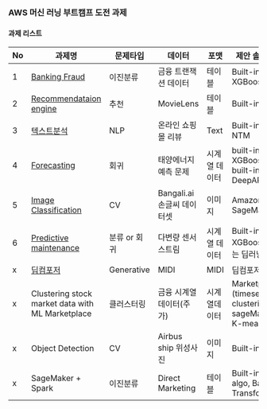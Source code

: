 ### AWS 머신 러닝 부트캠프 도전 과제

#### 과제 리스트

|No | 과제명          |  문제타입 | 데이터           | 포맷   | 제안 솔루션 | 난이도 | supporter |
|---|---            | ---     |---             |---    |---    |--- |--- |
|1| [Banking Fraud](Banking%20Fraud-kr.md) | 이진분류  | 금융 트랜잭션 데이터 | 테이블 | Built-in XGBoost | Basic | SM |
|2| [Recommendataion engine](RecommendationEngine.md) | 추천    | MovieLens    | 테이블   | Built-in FM | Basic | GS |
|3| [텍스트분석](NLP_Text_Classification.md) | NLP   | 온라인 쇼핑몰 리뷰   | Text    | Built-in NTM  | Intermediate | GS |
|4| [Forecasting](Forecasting.md)  | 회귀 | 태양에너지 예측 문제  | 시계열 데이터  | built-in XGBoost, built-in DeepAR    | Expert | DK |
|5| [Image Classification](Image%20Classification.md)  | CV     | Bangali.ai 손글씨 데이터셋  | 이미지    | Amazon SageMaker  | Inter-high | DK |
|6| [Predictive maintenance](Predictive_Maintenance-kr.md)| 분류 or 회귀 | 다변량 센서스트림 | 시계열 데이터 | Built-in XGBoost 또는 딥러닝 | Expert | SM |
|x| [딥컴포저](Generate_AI_Compositions_with_Deep_Composer.md)    | Generative   | MIDI            | MIDI    | 딥컴포저    | Basic | DK |
|x| Clustering stock market data with ML Marketplace | 클러스터링  | 금융 시계열 데이터(주가) | 시계열데이터 | Marketplace (timeseries clustering), sageMaker K-means | Intermediate | SM |
|x| Object Detection  | CV     | Airbus ship 위성사진  | 이미지    | Built-in OD  | Inter-high | DK |
|x| SageMaker + Spark  | 이진분류     | Direct Marketing   | 테이블  | Built-in algo, Batch Transform | Intermediate | GS |

